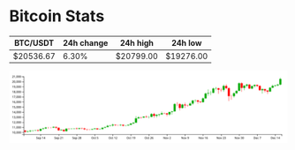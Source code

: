 # Bitcoin Stats

BTC/USDT|24h change|24h high|24h low|
|---|---|---|---|
|$20536.67|6.30%|$20799.00|$19276.00|

<img src="./chart.svg">
